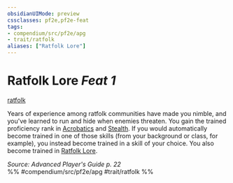 ```yaml
---
obsidianUIMode: preview
cssclasses: pf2e,pf2e-feat
tags:
- compendium/src/pf2e/apg
- trait/ratfolk
aliases: ["Ratfolk Lore"]
---
```

# Ratfolk Lore  *Feat 1*  
[ratfolk](rules/traits/ratfolk-b1.md "Ratfolk Ancestry & Heritage Trait")  


Years of experience among ratfolk communities have made you nimble, and you've learned to run and hide when enemies threaten. You gain the trained proficiency rank in [Acrobatics](compendium/skills.md#Acrobatics) and [Stealth](compendium/skills.md#Stealth). If you would automatically become trained in one of those skills (from your background or class, for example), you instead become trained in a skill of your choice. You also become trained in [Ratfolk Lore](compendium/skills.md#Lore).

*Source: Advanced Player's Guide p. 22*  
%% #compendium/src/pf2e/apg #trait/ratfolk %%